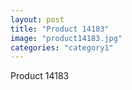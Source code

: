 ```yaml
---
layout: post
title: "Product 14183"
image: "product14183.jpg"
categories: "category1"
---
```

Product 14183
